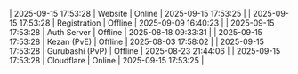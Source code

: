| 2025-09-15 17:53:28 | Website | Online | 2025-09-15 17:53:25 |
| 2025-09-15 17:53:28 | Registration | Offline | 2025-09-09 16:40:23 |
| 2025-09-15 17:53:28 | Auth Server | Offline | 2025-08-18 09:33:31 |
| 2025-09-15 17:53:28 | Kezan (PvE) | Offline | 2025-08-03 17:58:02 |
| 2025-09-15 17:53:28 | Gurubashi (PvP) | Offline | 2025-08-23 21:44:06 |
| 2025-09-15 17:53:28 | Cloudflare | Online | 2025-09-15 17:53:25 |
